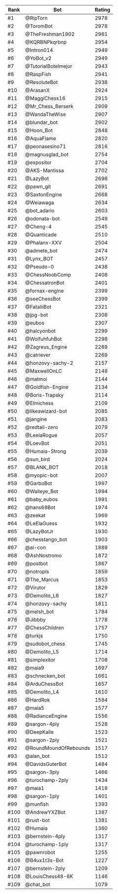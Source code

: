 Rank|Bot|Rating
---|---|---
#1|@RipTorn|2978
#2|@ToromBot|2978
#3|@TheFreshman1902|2961
#4|@KQRBNPkqrbnp|2954
#5|@Intron014|2949
#6|@YoBot_v2|2949
#7|@TutorialBotelmejor|2943
#8|@RaspFish|2941
#9|@ResoluteBot|2938
#10|@ArasanX|2924
#11|@MaggiChess16|2915
#12|@Mr_Chess_Berserk|2909
#13|@WandaTheWise|2907
#14|@blundar_bot|2902
#15|@Hoon_Bot|2848
#16|@AquaFlame|2820
#17|@peonasesino71|2816
#18|@magnusglad_bot|2754
#19|@expositor|2704
#20|@AKS-Mantissa|2702
#21|@LazyBot|2698
#22|@pawn_git|2691
#23|@SaxtonEngine|2668
#24|@Weiawaga|2634
#25|@bot_adario|2603
#26|@odonata-bot|2549
#27|@Cheng-4|2545
#28|@Quanticade|2510
#29|@Phalanx-XXV|2504
#30|@admete_bot|2474
#31|@Lynx_BOT|2457
#32|@Pseudo-0|2438
#33|@ChessNoobComp|2408
#34|@ChessatronBot|2401
#35|@fornax-engine|2399
#36|@seeChessBot|2399
#37|@FataliiBot|2321
#38|@jpg-bot|2308
#39|@eubos|2307
#40|@halcyonbot|2299
#41|@WolfuhfuhBot|2298
#42|@Zagreus_Engine|2289
#43|@catriever|2269
#44|@honzovy-sachy-2|2157
#45|@MaxwellOnLC|2148
#46|@matmoi|2144
#47|@Goldfish-Engine|2134
#48|@Boris-Trapsky|2114
#49|@Elmichess|2109
#50|@likeawizard-bot|2085
#51|@jangine|2083
#52|@redtail-zero|2079
#53|@LeelaRogue|2057
#54|@LoevBot|2051
#55|@Humaia-Strong|2039
#56|@sun_bird|2024
#57|@BLANK_BOT|2018
#58|@myopic-bot|2007
#59|@GarboBot|1997
#60|@Walleye_Bot|1994
#61|@baby_eubos|1991
#62|@hans68Bot|1974
#63|@zeekat|1969
#64|@LeElaGuess|1932
#65|@LazyBotJr|1930
#66|@chesstango_bot|1903
#67|@ai-con|1889
#68|@AshNostromo|1872
#69|@postbot|1867
#70|@notropis|1859
#71|@The_Marcus|1853
#72|@Virutor|1829
#73|@Demolito_L6|1827
#74|@honzovy-sachy|1811
#75|@melsh_bot|1784
#76|@Jibbby|1778
#77|@ChessChildren|1757
#78|@turkjs|1750
#79|@sudobot_chess|1745
#80|@Demolito_L5|1714
#81|@simplexitor|1708
#82|@maia9|1697
#83|@schnecken_bot|1661
#84|@ArduChessBot|1657
#85|@Demolito_L4|1610
#86|@HardRok|1584
#87|@maia5|1577
#88|@RadianceEngine|1556
#89|@sargon-4ply|1528
#90|@DeepKalle|1523
#91|@sargon-2ply|1521
#92|@RoundMoundOfRebounds|1517
#93|@alan_bot|1512
#94|@DavidsGuterBot|1484
#95|@sargon-3ply|1466
#96|@turochamp-2ply|1434
#97|@maia1|1419
#98|@sargon-1ply|1401
#99|@munfish|1393
#100|@AndrewYXZBot|1387
#101|@rust-bot|1381
#102|@Humaia|1360
#103|@bernstein-4ply|1317
#104|@turochamp-1ply|1317
#105|@pawnrobot|1255
#106|@B4ux1t3s-Bot|1227
#107|@bernstein-2ply|1209
#108|@LouisChess48-6K|1146
#109|@chat_bot|1079
